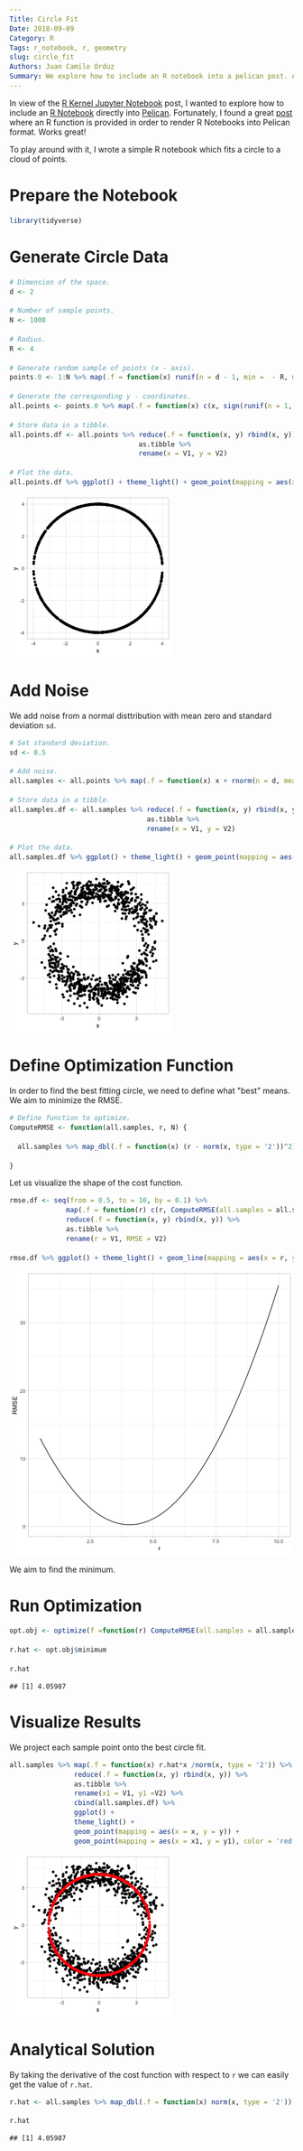 ```yaml
---
Title: Circle Fit
Date: 2018-09-09
Category: R
Tags: r_notebook, r, geometry
slug: circle_fit
Authors: Juan Camilo Orduz
Summary: We explore how to include an R notebook into a pelican post. As an example, we describe how to fit a circle onto a cloud of points. 
---
```


In view of the [R Kernel Jupyter Notebook](https://juanitorduz.github.io/rkernel.html) post, I wanted to explore how to include an [R Notebook](https://bookdown.org/yihui/rmarkdown/notebook.html) directly into [Pelican](https://blog.getpelican.com). Fortunately, I found a great [post](http://michaeltoth.me/how-to-write-pelican-blog-posts-using-rmarkdown-knitr-20.html) where an R function is provided in order to render R Notebooks into Pelican format. Works great! 

To play around with it, I wrote a simple R notebook which fits a circle to a cloud of points. 

# Prepare the Notebook


```r
library(tidyverse)
```

# Generate Circle Data


```r
# Dimension of the space.
d <- 2

# Number of sample points. 
N <- 1000

# Radius. 
R <- 4

# Generate random sample of points (x - axis).
points.0 <- 1:N %>% map(.f = function(x) runif(n = d - 1, min =  - R, max = R))

# Generate the corresponding y - coordinates. 
all.points <- points.0 %>% map(.f = function(x) c(x, sign(runif(n = 1, min = - 1, max = 1))*sqrt(R^2 - norm(x, type = '2')^2))) 

# Store data in a tibble.
all.points.df <- all.points %>% reduce(.f = function(x, y) rbind(x, y)) %>% 
                                as.tibble %>% 
                                rename(x = V1, y = V2)

# Plot the data. 
all.points.df %>% ggplot() + theme_light() + geom_point(mapping = aes(x = x, y = y)) 
```

![center](/images/r_circle_fit/unnamed-chunk-2-1.png)

# Add Noise 

We add noise from a normal disttribution with mean zero and standard deviation `sd`.


```r
# Set standard deviation.
sd <- 0.5

# Add noise.
all.samples <- all.points %>% map(.f = function(x) x + rnorm(n = d, mean = 0, sd = sd))

# Store data in a tibble.
all.samples.df <- all.samples %>% reduce(.f = function(x, y) rbind(x, y)) %>%
                                  as.tibble %>% 
                                  rename(x = V1, y = V2)

# Plot the data.
all.samples.df %>% ggplot() + theme_light() + geom_point(mapping = aes(x = x, y = y)) 
```

![center](/images/r_circle_fit/unnamed-chunk-3-1.png)

# Define Optimization Function

In order to find the best fitting circle, we need to define what "best" means. We aim to minimize the RMSE. 


```r
# Define function to optimize. 
ComputeRMSE <- function(all.samples, r, N) {
  
  all.samples %>% map_dbl(.f = function(x) (r - norm(x, type = '2'))^2) %>% mean
  
}
```

Let us visualize the shape of the cost function. 


```r
rmse.df <- seq(from = 0.5, to = 10, by = 0.1) %>% 
              map(.f = function(r) c(r, ComputeRMSE(all.samples = all.samples, r = r, N = N ))) %>% 
              reduce(.f = function(x, y) rbind(x, y)) %>% 
              as.tibble %>% 
              rename(r = V1, RMSE = V2)

rmse.df %>% ggplot() + theme_light() + geom_line(mapping = aes(x = r, y = RMSE))
```

![center](/images/r_circle_fit/unnamed-chunk-5-1.png)

We aim to find the minimum. 

# Run Optimization


```r
opt.obj <- optimize(f =function(r) ComputeRMSE(all.samples = all.samples, r = r, N = N), interval = 1:10)

r.hat <- opt.obj$minimum

r.hat
```

```
## [1] 4.05987
```

# Visualize Results 

We project each sample point onto the best circle fit. 


```r
all.samples %>% map(.f = function(x) r.hat*x /norm(x, type = '2')) %>% 
                reduce(.f = function(x, y) rbind(x, y)) %>% 
                as.tibble %>% 
                rename(x1 = V1, y1 =V2) %>% 
                cbind(all.samples.df) %>% 
                ggplot() + 
                theme_light() + 
                geom_point(mapping = aes(x = x, y = y)) +
                geom_point(mapping = aes(x = x1, y = y1), color = 'red') 
```

![center](/images/r_circle_fit/unnamed-chunk-7-1.png)

# Analytical Solution 

By taking the derivative of the cost function with respect to `r` we can easily get the value of `r.hat`.


```r
r.hat <- all.samples %>% map_dbl(.f = function(x) norm(x, type = '2')) %>% mean

r.hat
```

```
## [1] 4.05987
```

